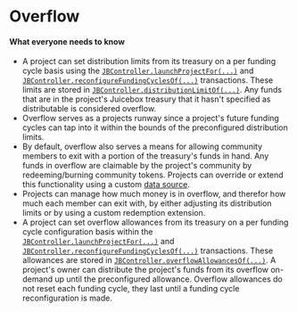 # Overflow

#### What everyone needs to know

* A project can set distribution limits from its treasury on a per funding cycle basis using the [`JBController.launchProjectFor(...)`](/api/contracts/or-controllers/jbcontroller/write/launchprojectfor.md) and [`JBController.reconfigureFundingCyclesOf(...)`](/api/contracts/or-controllers/jbcontroller/write/reconfigurefundingcyclesof.md) transactions. These limits are stored in [`JBController.distributionLimitOf(...)`](/api/contracts/or-controllers/jbcontroller/read/distributionlimitof.md). Any funds that are in the project's Juicebox treasury that it hasn't specified as distributable is considered overflow.
* Overflow serves as a projects runway since a project's future funding cycles can tap into it within the bounds of the preconfigured distribution limits.
* By default, overflow also serves a means for allowing community members to exit with a portion of the treasury's funds in hand. Any funds in overflow are claimable by the project's community by redeeming/burning community tokens. Projects can override or extend this functionality using a custom [data source](data-source.md).
* Projects can manage how much money is in overflow, and therefor how much each member can exit with, by either adjusting its distribution limits or by using a custom redemption extension.
* A project can set overflow allowances from its treasury on a per funding cycle configuration basis within the [`JBController.launchProjectFor(...)`](/api/contracts/or-controllers/jbcontroller/write/launchprojectfor.md) and [`JBController.reconfigureFundingCyclesOf(...)`](/api/contracts/or-controllers/jbcontroller/write/reconfigurefundingcyclesof.md) transactions. These allowances are stored in [`JBController.overflowAllowancesOf(...)`](/api/contracts/or-controllers/jbcontroller/read/overflowallowanceof.md). A project's owner can distribute the project's funds from its overflow on-demand up until the preconfigured allowance. Overflow allowances do not reset each funding cycle, they last until a funding cycle reconfiguration is made.

